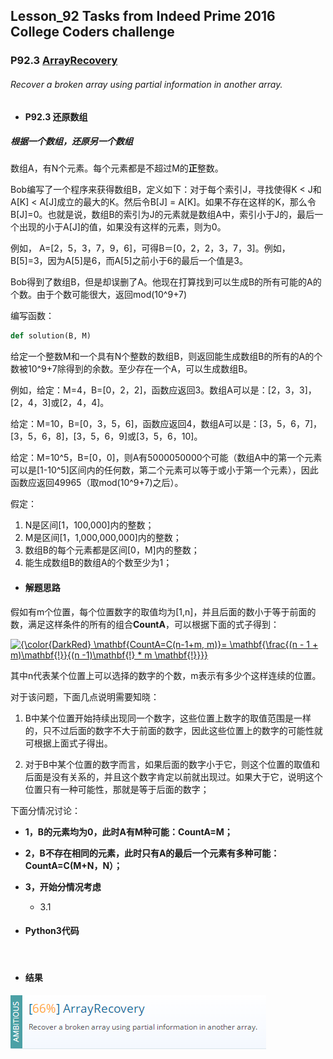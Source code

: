 ## Lesson_92 Tasks from Indeed Prime 2016 College Coders challenge


### P92.3 [ArrayRecovery](https://app.codility.com/programmers/lessons/92-tasks_from_indeed_prime_2016_college_coders_challenge/array_recovery/) 


###### Recover a broken array using partial information in another array.

* #### P92.3 还原数组

##### 根据一个数组，还原另一个数组

数组A，有N个元素。每个元素都是不超过M的**正**整数。

Bob编写了一个程序来获得数组B，定义如下：对于每个索引J，寻找使得K < J和A[K] < A[J]成立的最大的K。然后令B[J] = A[K]。如果不存在这样的K，那么令B[J]=0。也就是说，数组B的索引为J的元素就是数组A中，索引小于J的，最后一个出现的小于A[J]的值，如果没有这样的元素，则为0。

例如， A=[2，5，3，7，9，6]，可得B＝[0，2，2，3，7，3]。例如，B[5]=3，因为A[5]是6，而A[5]之前小于6的最后一个值是3。

Bob得到了数组B，但是却误删了A。他现在打算找到可以生成B的所有可能的A的个数。由于个数可能很大，返回mod(10^9+7)

编写函数：
```python
def solution(B, M)
```

给定一个整数M和一个具有N个整数的数组B，则返回能生成数组B的所有的A的个数被10^9+7除得到的余数。至少存在一个A，可以生成数组B。

例如，给定：M=4，B=[0，2，2]，函数应返回3。数组A可以是：[2，3，3]，[2，4，3]或[2，4，4]。

给定：M=10，B=[0，3，5，6]，函数应返回4，数组A可以是：[3，5，6，7]，[3，5，6，8]，[3，5，6，9]或[3，5，6，10]。

给定：M=10^5，B=[0，0]，则A有5000050000个可能（数组A中的第一个元素可以是[1-10^5]区间内的任何数，第二个元素可以等于或小于第一个元素），因此函数应返回49965（取mod(10^9+7)之后）。

假定：
  1. N是区间[1，100,000]内的整数；
  2. M是区间[1，1,000,000,000]内的整数；
  3. 数组B的每个元素都是区间[0，M]内的整数；
  4. 能生成数组B的数组A的个数至少为1；


* #### 解题思路

假如有m个位置，每个位置数字的取值均为[1,n]，并且后面的数小于等于前面的数，满足这样条件的所有的组合**CountA**，可以根据下面的式子得到：

<a href="https://www.codecogs.com/eqnedit.php?latex={\color{DarkRed}&space;\mathbf{CountA=C(n-1+m,&space;m)}=&space;\mathbf{\frac{(n&space;-&space;1&space;&plus;&space;m)\mathbf{!}}{(n&space;-1)\mathbf{!}&space;*&space;m&space;\mathbf{!}}}}" target="_blank"><img src="https://latex.codecogs.com/gif.latex?{\color{DarkRed}&space;\mathbf{CountA=C(n-1+m,&space;m)}=&space;\mathbf{\frac{(n&space;-&space;1&space;&plus;&space;m)\mathbf{!}}{(n&space;-1)\mathbf{!}&space;*&space;m&space;\mathbf{!}}}}" title="{\color{DarkRed} \mathbf{CountA=C(n-1+m, m)}= \mathbf{\frac{(n - 1 + m)\mathbf{!}}{(n -1)\mathbf{!} * m \mathbf{!}}}}" /></a>

其中n代表某个位置上可以选择的数字的个数，m表示有多少个这样连续的位置。

对于该问题，下面几点说明需要知晓：

   1. B中某个位置开始持续出现同一个数字，这些位置上数字的取值范围是一样的，只不过后面的数字不大于前面的数字，因此这些位置上的数字的可能性就可根据上面式子得出。
   
   2. 对于B中某个位置的数字而言，如果后面的数字小于它，则这个位置的取值和后面是没有关系的，并且这个数字肯定以前就出现过。如果大于它，说明这个位置只有一种可能性，那就是等于后面的数字；
  
下面分情况讨论：
 
   + **1，B的元素均为0，此时A有M种可能：CountA=M；**
   
   + **2，B不存在相同的元素，此时只有A的最后一个元素有多种可能：CountA=C(M+N，N）；**
   
   + **3，开始分情况考虑**
   
      + 3.1 
         
         
        
         
      
      
 
   
   
   

* #### Python3代码

```python



```

* #### 结果



![image](https://github.com/Anfany/Codility-Lessons-By-Python3/blob/master/L92_Tasks%20from%20Indeed%20Prime%202016%20College%20Coders%20challenge/92.3.png)
